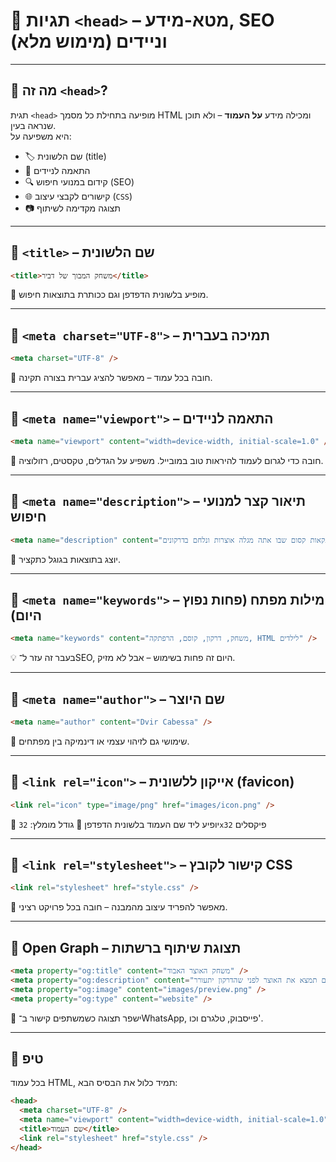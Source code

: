 # 🧠 תגיות `<head>` – מטא-מידע, SEO וניידים (מימוש מלא)

---

## 🧱 מה זה `<head>`?

תגית `<head>` מופיעה בתחילת כל מסמך HTML ומכילה מידע **על העמוד** – ולא תוכן שנראה בעין.  
היא משפיעה על:

- 🏷️ שם הלשונית (title)
- 📱 התאמה לניידים
- 🔍 קידום במנועי חיפוש (SEO)
- 🌐 קישורים לקבצי עיצוב (`CSS`)
- 📷 תצוגה מקדימה לשיתוף

---

## 🔹 `<title>` – שם הלשונית

```html
<title>משחק המבוך של דביר</title>
````

📌 מופיע בלשונית הדפדפן וגם ככותרת בתוצאות חיפוש.

---

## 🔹 `<meta charset="UTF-8">` – תמיכה בעברית

```html
<meta charset="UTF-8" />
```

🔸 חובה בכל עמוד – מאפשר להציג עברית בצורה תקינה.

---

## 🔹 `<meta name="viewport">` – התאמה לניידים

```html
<meta name="viewport" content="width=device-width, initial-scale=1.0" />
```

📱 חובה כדי לגרום לעמוד להיראות טוב במובייל.
משפיע על הגדלים, טקסטים, רזולוציה.

---

## 🔹 `<meta name="description">` – תיאור קצר למנועי חיפוש

```html
<meta name="description" content="הצטרף למשחק הרפתקאות קסום שבו אתה מגלה אוצרות ונלחם בדרקונים." />
```

🔎 יוצג בתוצאות בגוגל כתקציר.

---

## 🔹 `<meta name="keywords">` – מילות מפתח (פחות נפוץ היום)

```html
<meta name="keywords" content="משחק, דרקון, קוסם, הרפתקה, HTML לילדים" />
```

💡 בעבר זה עזר ל־SEO, היום זה פחות בשימוש – אבל לא מזיק.

---

## 🔹 `<meta name="author">` – שם היוצר

```html
<meta name="author" content="Dvir Cabessa" />
```

🧠 שימושי גם לזיהוי עצמי או דינמיקה בין מפתחים.

---

## 🔹 `<link rel="icon">` – אייקון ללשונית (favicon)

```html
<link rel="icon" type="image/png" href="images/icon.png" />
```

🔸 יופיע ליד שם העמוד בלשונית הדפדפן
🔸 גודל מומלץ: `32x32` פיקסלים

---

## 🔹 `<link rel="stylesheet">` – קישור לקובץ CSS

```html
<link rel="stylesheet" href="style.css" />
```

🧩 מאפשר להפריד עיצוב מהמבנה – חובה בכל פרויקט רציני.

---

## 🔹 Open Graph – תצוגת שיתוף ברשתות

```html
<meta property="og:title" content="משחק האוצר האבוד" />
<meta property="og:description" content="האם תמצא את האוצר לפני שהדרקון יתעורר?" />
<meta property="og:image" content="images/preview.png" />
<meta property="og:type" content="website" />
```

🔗 ישפר תצוגה כשמשתפים קישור ב־WhatsApp, פייסבוק, טלגרם וכו'.

---

## 🧠 טיפ

בכל עמוד HTML, תמיד כלול את הבסיס הבא:

```html
<head>
  <meta charset="UTF-8" />
  <meta name="viewport" content="width=device-width, initial-scale=1.0" />
  <title>שם העמוד</title>
  <link rel="stylesheet" href="style.css" />
</head>
```
